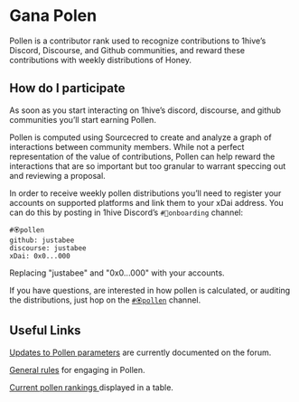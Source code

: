 # Gana Polen

Pollen is a contributor rank used to recognize contributions to 1hive’s Discord, Discourse, and Github communities, and reward these contributions with weekly distributions of Honey.

## How do I participate

As soon as you start interacting on 1hive’s discord, discourse, and github communities you’ll start earning Pollen.

Pollen is computed using Sourcecred to create and analyze a graph of interactions between community members. While not a perfect representation of the value of contributions, Pollen can help reward the interactions that are so important but too granular to warrant speccing out and reviewing a proposal.

In order to receive weekly pollen distributions you’ll need to register your accounts on supported platforms and link them to your xDai address. You can do this by posting in 1hive Discord’s `#🐛onboarding` channel:

```text
#🏵pollen
github: justabee
discourse: justabee
xDai: 0x0...000
```

Replacing "justabee" and "0x0...000" with your accounts.

If you have questions, are interested in how pollen is calculated, or auditing the distributions, just hop on the [`#🏵pollen`](https://discord.gg/y8fPNcNdAa) channel.

## Useful Links

[Updates to Pollen parameters](https://forum.1hive.org/t/updates-to-sourcecred/726) are currently documented on the forum.

[General rules](https://forum.1hive.org/t/pollen-rules-and-a-reporting-system/1155) for engaging in Pollen.

[Current pollen rankings ](https://1hive.github.io/pollen/#/explorer)displayed in a table.

